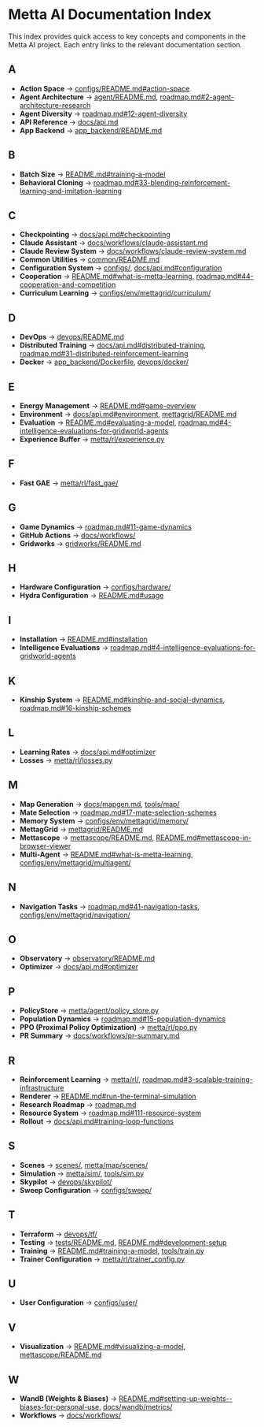 # Metta AI Documentation Index

This index provides quick access to key concepts and components in the Metta AI project. Each entry links to the relevant documentation section.

## A

- **Action Space** → [configs/README.md#action-space](configs/README.md#action-space)
- **Agent Architecture** → [agent/README.md](agent/README.md), [roadmap.md#2-agent-architecture-research](roadmap.md#2-agent-architecture-research)
- **Agent Diversity** → [roadmap.md#12-agent-diversity](roadmap.md#12-agent-diversity)
- **API Reference** → [docs/api.md](docs/api.md)
- **App Backend** → [app_backend/README.md](app_backend/README.md)

## B

- **Batch Size** → [README.md#training-a-model](README.md#training-a-model)
- **Behavioral Cloning** → [roadmap.md#33-blending-reinforcement-learning-and-imitation-learning](roadmap.md#33-blending-reinforcement-learning-and-imitation-learning)

## C

- **Checkpointing** → [docs/api.md#checkpointing](docs/api.md#checkpointing)
- **Claude Assistant** → [docs/workflows/claude-assistant.md](docs/workflows/claude-assistant.md)
- **Claude Review System** → [docs/workflows/claude-review-system.md](docs/workflows/claude-review-system.md)
- **Common Utilities** → [common/README.md](common/README.md)
- **Configuration System** → [configs/](configs/), [docs/api.md#configuration](docs/api.md#configuration)
- **Cooperation** → [README.md#what-is-metta-learning](README.md#what-is-metta-learning), [roadmap.md#44-cooperation-and-competition](roadmap.md#44-cooperation-and-competition)
- **Curriculum Learning** → [configs/env/mettagrid/curriculum/](configs/env/mettagrid/curriculum/)

## D

- **DevOps** → [devops/README.md](devops/README.md)
- **Distributed Training** → [docs/api.md#distributed-training](docs/api.md#distributed-training), [roadmap.md#31-distributed-reinforcement-learning](roadmap.md#31-distributed-reinforcement-learning)
- **Docker** → [app_backend/Dockerfile](app_backend/Dockerfile), [devops/docker/](devops/docker/)

## E

- **Energy Management** → [README.md#game-overview](README.md#game-overview)
- **Environment** → [docs/api.md#environment](docs/api.md#environment), [mettagrid/README.md](mettagrid/README.md)
- **Evaluation** → [README.md#evaluating-a-model](README.md#evaluating-a-model), [roadmap.md#4-intelligence-evaluations-for-gridworld-agents](roadmap.md#4-intelligence-evaluations-for-gridworld-agents)
- **Experience Buffer** → [metta/rl/experience.py](metta/rl/experience.py)

## F

- **Fast GAE** → [metta/rl/fast_gae/](metta/rl/fast_gae/)

## G

- **Game Dynamics** → [roadmap.md#11-game-dynamics](roadmap.md#11-game-dynamics)
- **GitHub Actions** → [docs/workflows/](docs/workflows/)
- **Gridworks** → [gridworks/README.md](gridworks/README.md)

## H

- **Hardware Configuration** → [configs/hardware/](configs/hardware/)
- **Hydra Configuration** → [README.md#usage](README.md#usage)

## I

- **Installation** → [README.md#installation](README.md#installation)
- **Intelligence Evaluations** → [roadmap.md#4-intelligence-evaluations-for-gridworld-agents](roadmap.md#4-intelligence-evaluations-for-gridworld-agents)

## K

- **Kinship System** → [README.md#kinship-and-social-dynamics](README.md#kinship-and-social-dynamics), [roadmap.md#16-kinship-schemes](roadmap.md#16-kinship-schemes)

## L

- **Learning Rates** → [docs/api.md#optimizer](docs/api.md#optimizer)
- **Losses** → [metta/rl/losses.py](metta/rl/losses.py)

## M

- **Map Generation** → [docs/mapgen.md](docs/mapgen.md), [tools/map/](tools/map/)
- **Mate Selection** → [roadmap.md#17-mate-selection-schemes](roadmap.md#17-mate-selection-schemes)
- **Memory System** → [configs/env/mettagrid/memory/](configs/env/mettagrid/memory/)
- **MettagGrid** → [mettagrid/README.md](mettagrid/README.md)
- **Mettascope** → [mettascope/README.md](mettascope/README.md), [README.md#mettascope-in-browser-viewer](README.md#mettascope-in-browser-viewer)
- **Multi-Agent** → [README.md#what-is-metta-learning](README.md#what-is-metta-learning), [configs/env/mettagrid/multiagent/](configs/env/mettagrid/multiagent/)

## N

- **Navigation Tasks** → [roadmap.md#41-navigation-tasks](roadmap.md#41-navigation-tasks), [configs/env/mettagrid/navigation/](configs/env/mettagrid/navigation/)

## O

- **Observatory** → [observatory/README.md](observatory/README.md)
- **Optimizer** → [docs/api.md#optimizer](docs/api.md#optimizer)

## P

- **PolicyStore** → [metta/agent/policy_store.py](metta/agent/policy_store.py)
- **Population Dynamics** → [roadmap.md#15-population-dynamics](roadmap.md#15-population-dynamics)
- **PPO (Proximal Policy Optimization)** → [metta/rl/ppo.py](metta/rl/ppo.py)
- **PR Summary** → [docs/workflows/pr-summary.md](docs/workflows/pr-summary.md)

## R

- **Reinforcement Learning** → [metta/rl/](metta/rl/), [roadmap.md#3-scalable-training-infrastructure](roadmap.md#3-scalable-training-infrastructure)
- **Renderer** → [README.md#run-the-terminal-simulation](README.md#run-the-terminal-simulation)
- **Research Roadmap** → [roadmap.md](roadmap.md)
- **Resource System** → [roadmap.md#111-resource-system](roadmap.md#111-resource-system)
- **Rollout** → [docs/api.md#training-loop-functions](docs/api.md#training-loop-functions)

## S

- **Scenes** → [scenes/](scenes/), [metta/map/scenes/](metta/map/scenes/)
- **Simulation** → [metta/sim/](metta/sim/), [tools/sim.py](tools/sim.py)
- **Skypilot** → [devops/skypilot/](devops/skypilot/)
- **Sweep Configuration** → [configs/sweep/](configs/sweep/)

## T

- **Terraform** → [devops/tf/](devops/tf/)
- **Testing** → [tests/README.md](tests/README.md), [README.md#development-setup](README.md#development-setup)
- **Training** → [README.md#training-a-model](README.md#training-a-model), [tools/train.py](tools/train.py)
- **Trainer Configuration** → [metta/rl/trainer_config.py](metta/rl/trainer_config.py)

## U

- **User Configuration** → [configs/user/](configs/user/)

## V

- **Visualization** → [README.md#visualizing-a-model](README.md#visualizing-a-model), [mettascope/README.md](mettascope/README.md)

## W

- **WandB (Weights & Biases)** → [README.md#setting-up-weights--biases-for-personal-use](README.md#setting-up-weights--biases-for-personal-use), [docs/wandb/metrics/](docs/wandb/metrics/)
- **Workflows** → [docs/workflows/](docs/workflows/)

